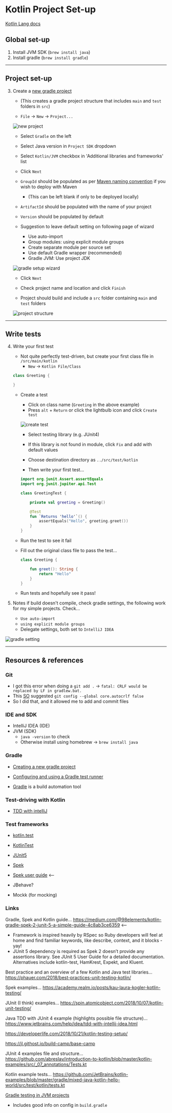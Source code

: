 Kotlin Project Set-up
=====================

[Kotlin Lang docs](https://kotlinlang.org/docs/reference/)

## Global set-up

1. Install JVM SDK (`brew install java`)
2. Install gradle (`brew install gradle`)

------

## Project set-up

3. Create a [new gradle project](https://www.jetbrains.com/help/idea/gradle.html)
    - (This creates a gradle project structure that includes `main` and `test` folders in `src`)

    - `File` -> `New` -> `Project...`

    ![new project](https://github.com/mattTea/Kotlin-notes/blob/master/images/new_project.png)

    - Select `Gradle` on the left
    - Select Java version in `Project SDK` dropdown
    - Select `Kotlin/JVM` checkbox in 'Additional libraries and frameworks' list
    - Click `Next`

    - `GroupId` should be populated as per [Maven naming convention](https://maven.apache.org/guides/mini/guide-naming-conventions.html) if you wish to deploy with Maven
        - (This can be left blank if only to be deployed locally) 

    - `ArtifactId` should be populated with the name of your project 
    - `Version` should be populated by default

    - Suggestion to leave default setting on following page of wizard
        - Use auto-import
        - Group modules: using explicit module groups
        - Create separate module per source set
        - Use default Gradle wrapper (recommended)
        - Gradle JVM: Use project JDK

    ![gradle setup wizard](https://github.com/mattTea/Kotlin-notes/blob/master/images/kotlin_gradle_setup.png)


    - Click `Next`

    - Check project name and location and click `Finish`

    - Project should build and include a `src` folder containing `main` and `test` folders

    ![project structure](https://github.com/mattTea/Kotlin-notes/blob/master/images/gradle_project_structure.png)

------

## Write tests

4. Write your first test

    - Not quite perfectly test-driven, but create your first class file in `/src/main/kotlin`
        - `New` -> `Kotlin File/Class`

    ```kotlin
    class Greeting {

    }
    ```

    - Create a test
        - Click on class name (`Greeting` in the above example)
        - Press `alt` + `Return` or click the lightbulb icon and click `Create test`

        ![create test](https://github.com/mattTea/Kotlin-notes/blob/master/images/create_test.png)

        - Select testing library (e.g. JUnit4)
        - If this library is not found in module, click `Fix` and add with default values
        - Choose destination directory as `../src/test/kotlin`

        - Then write your first test...

        ```kotlin
        import org.junit.Assert.assertEquals
        import org.junit.jupiter.api.Test
        
        class GreetingTest {

            private val greeting = Greeting()

            @Test
            fun `Returns 'hello'`() {
                assertEquals("Hello", greeting.greet())
            }
        }
        ```
    
    - Run the test to see it fail

    - Fill out the original class file to pass the test...

        ```kotlin
        class Greeting {

            fun greet(): String {
                return "Hello"
            }
        }
        ```

    - Run tests and hopefully see it pass!


5. Notes if build doesn't compile, check gradle settings, the following work for my simple projects. Check...

    - `Use auto-import`
    - `using explicit module groups`
    - Delegate settings, both set to `IntelliJ IDEA`

![gradle setting](https://github.com/mattTea/Kotlin-notes/blob/master/images/gradle_settings.png)


------

## Resources & references

### Git

- I got this error when doing a `git add .` -> `fatal: CRLF would be replaced by LF in gradlew.bat.`
- This [SO](https://stackoverflow.com/questions/20168639/git-commit-get-fatal-error-fatal-crlf-would-be-replaced-by-lf-in) suggested `git config --global core.autocrlf false`
- So I did that, and it allowed me to add and commit files 


### IDE and SDK

- IntelliJ IDEA (IDE)
- JVM (SDK)
  - `java -version` to check
  - Otherwise install using homebrew -> `brew install java`


### Gradle

- [Creating a new gradle project](https://www.jetbrains.com/help/idea/gradle.html#gradle_create_project)

- [Configuring and using a Gradle test runner](https://www.jetbrains.com/help/idea/gradle.html#configure_gradle_test_runner)

- [Gradle](https://docs.gradle.org/current/userguide/what_is_gradle.html) is a build automation tool


### Test-driving with Kotlin

- [TDD with intelliJ](https://www.jetbrains.com/help/idea/tdd-with-intellij-idea.html)


### Test frameworks

- [kotlin.test](https://kotlinlang.org/api/latest/kotlin.test/index.html)
- [KotlinTest](https://github.com/kotlintest/kotlintest)
- [JUnit5]()
- [Spek](https://github.com/spekframework/spek)
- [Spek user guide](https://spekframework.github.io/spek/docs/latest/) <--
- JBehave?

- Mockk (for mocking)


### Links

Gradle, Spek and Kotlin guide... https://medium.com/@98elements/kotlin-gradle-spek-2-junit-5-a-simple-guide-4c8ab3ce6359 <--
- Framework is inspired heavily by RSpec so Ruby developers will feel at home and find familiar keywords, like describe, context, and it blocks - yay!
- JUnit 5 dependency is required as Spek 2 doesn’t provide any assertions library. See JUnit 5 User Guide for a detailed documentation. Alternatives include kotlin-test, HamKrest, Expekt, and Kluent.

Best practice and an overview of a few Kotlin and Java test libraries... https://phauer.com/2018/best-practices-unit-testing-kotlin/

Spek examples... https://academy.realm.io/posts/kau-laura-kogler-kotlin-testing/

JUnit (I think) examples... https://spin.atomicobject.com/2018/10/07/kotlin-unit-testing/

Java TDD with JUnit 4 example (highlights possible file structure)... https://www.jetbrains.com/help/idea/tdd-with-intellij-idea.html

https://developerlife.com/2018/10/21/kotlin-testing-setup/

https://jl.githost.io/build-camp/base-camp

JUnit 4 examples file and structure... https://github.com/abreslav/introduction-to-kotlin/blob/master/kotlin-examples/src/_07_annotations/Tests.kt

Kotlin example tests... https://github.com/JetBrains/kotlin-examples/blob/master/gradle/mixed-java-kotlin-hello-world/src/test/kotlin/tests.kt


[Gradle testing in JVM projects](https://docs.gradle.org/current/userguide/java_testing.html)
- Includes good info on config in `build.gradle`